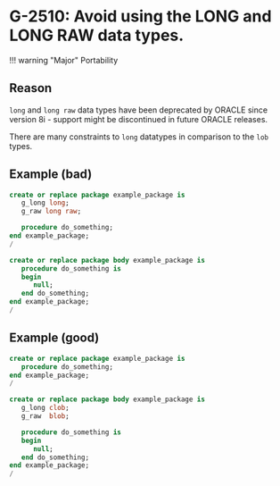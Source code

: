 # G-2510: Avoid using the LONG and LONG RAW data types.

!!! warning "Major"
    Portability

## Reason

`long` and `long raw` data types have been deprecated by ORACLE since version 8i - support might be discontinued in future ORACLE releases.

There are many constraints to `long` datatypes in comparison to the `lob` types.

## Example (bad)

``` sql
create or replace package example_package is
   g_long long;
   g_raw long raw;

   procedure do_something;
end example_package;
/

create or replace package body example_package is
   procedure do_something is
   begin
      null;
   end do_something;
end example_package;
/
```

## Example (good)

``` sql
create or replace package example_package is
   procedure do_something;
end example_package;
/

create or replace package body example_package is
   g_long clob;
   g_raw  blob;

   procedure do_something is
   begin
      null;
   end do_something;
end example_package;
/
```